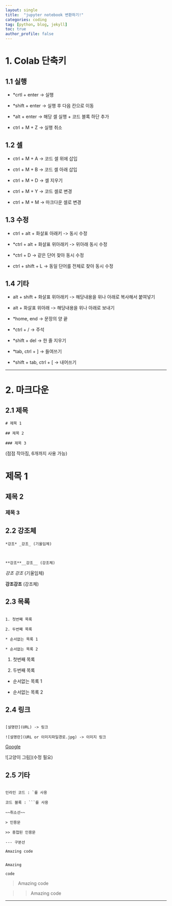 ```yaml
---
layout: single
title:  "jupyter notebook 변환하기!"
categories: coding
tag: [python, blog, jekyll]
toc: true
author_profile: false
---
```


<head>
  <style>
    table.dataframe {
      white-space: normal;
      width: 100%;
      height: 240px;
      display: block;
      overflow: auto;
      font-family: Arial, sans-serif;
      font-size: 0.9rem;
      line-height: 20px;
      text-align: center;
      border: 0px !important;
    }

    table.dataframe th {
      text-align: center;
      font-weight: bold;
      padding: 8px;
    }

    table.dataframe td {
      text-align: center;
      padding: 8px;
    }

    table.dataframe tr:hover {
      background: #b8d1f3; 
    }

    .output_prompt {
      overflow: auto;
      font-size: 0.9rem;
      line-height: 1.45;
      border-radius: 0.3rem;
      -webkit-overflow-scrolling: touch;
      padding: 0.8rem;
      margin-top: 0;
      margin-bottom: 15px;
      font: 1rem Consolas, "Liberation Mono", Menlo, Courier, monospace;
      color: $code-text-color;
      border: solid 1px $border-color;
      border-radius: 0.3rem;
      word-break: normal;
      white-space: pre;
    }

  .dataframe tbody tr th:only-of-type {
      vertical-align: middle;
  }

  .dataframe tbody tr th {
      vertical-align: top;
  }

  .dataframe thead th {
      text-align: center !important;
      padding: 8px;
  }

  .page__content p {
      margin: 0 0 0px !important;
  }

  .page__content p > strong {
    font-size: 0.8rem !important;
  }

  </style>
</head>


# 1. Colab 단축키



## 1.1 실행



* *crtl + enter -> 실행



* *shift + enter -> 실행 후 다음 칸으로 이동



* *alt + enter -> 해당 셀 실행 + 코드 블록 하단 추가



* ctrl + M + Z -> 실행 취소





## 1.2 셀



* ctrl + M + A -> 코드 셀 위에 삽입



* ctrl + M + B -> 코드 셀 아래 삽입



* ctrl + M + D -> 셀 지우기



* ctrl + M + Y -> 코드 셀로 변경



* ctrl + M + M -> 마크다운 셀로 변경





## 1.3 수정



* ctrl + alt + 화살표 아래키 -> 동시 수정



* *ctrl + alt + 화살표 위아래키 -> 위아래 동시 수정



* *ctrl + D -> 같은 단어 찾아 동시 수정



* ctrl + shift + L -> 동일 단어를 전체로 찾아 동시 수정





## 1.4 기타



* alt + shift + 화살표 위아래키 -> 해당내용을 위나 아래로 복사해서 붙여넣기



* alt + 화살표 위아래 -> 해당내용을 위나 아래로 보내기



* *home, end -> 문장의 양 끝



* *ctrl + / ->  주석



* *shift + del -> 한 줄 지우기



* *tab, ctrl + ] -> 들여쓰기



* *shift + tab, ctrl + [ -> 내어쓰기

---



# 2. 마크다운

## 2.1 제목




```
# 제목 1

## 제목 2

### 제목 3
```

(점점 작아짐, 6개까지 사용 가능)


# 제목 1

## 제목 2

### 제목 3


## 2.2 강조체


```
*강조* _강조_ (기울임체)



**강조**__강조__ (강조체)

```


*강조* _강조_ (기울임체)



**강조**__강조__ (강조체)



## 2.3 목록


```

1. 첫번째 목록

2. 두번째 목록

* 순서없는 목록 1

* 순서없는 목록 2

```

1. 첫번째 목록

2. 두번째 목록

* 순서없는 목록 1

* 순서없는 목록 2



## 2.4 링크

```

[설명란](URL) -> 링크

![설명란](URL or 이미지파일경로.jpg) -> 이미지 링크

```



[Google](https://www.google.com)



![고양이 그림](수정 필요)



## 2.5 기타

```

인라인 코드 : `를 사용

코드 블록 : ```를 사용

~~취소선~~

> 인용문

>> 중첩된 인용문

--- 구분선

```



`Amazing code`



```

Amazing

code

```

> Amazing code



>> Amazing code

---